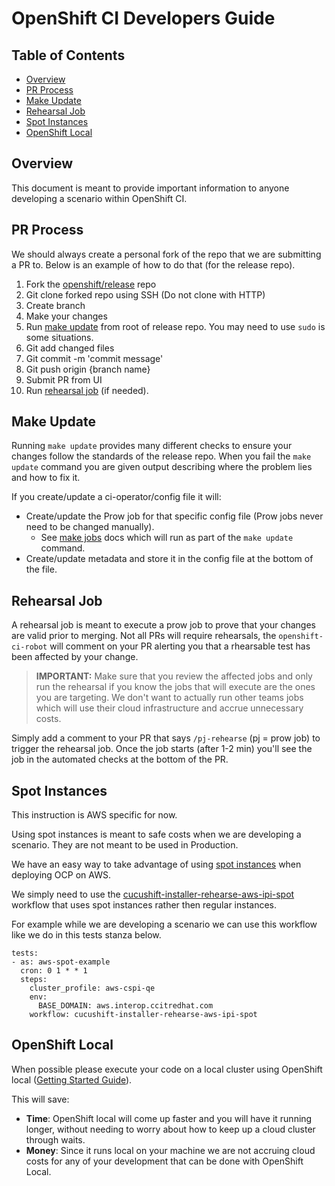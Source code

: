 # OpenShift CI Developers Guide<!-- omit from toc -->

## Table of Contents<!-- omit from toc -->
- [Overview](#overview)
- [PR Process](#pr-process)
- [Make Update](#make-update)
- [Rehearsal Job](#rehearsal-job)
- [Spot Instances](#spot-instances)
- [OpenShift Local](#openshift-local)

## Overview
This document is meant to provide important information to anyone developing a scenario within OpenShift CI.

## PR Process
We should always create a personal fork of the repo that we are submitting a PR to. Below is an example of how to do that (for the release repo).

1. Fork the [openshift/release](https://github.com/openshift/release) repo
2. Git clone forked repo using SSH (Do not clone with HTTP)
3. Create branch
4. Make your changes
5. Run [make update](#make-update) from root of release repo. You may need to use `sudo` is some situations.
6. Git add changed files
7. Git commit -m 'commit message'
8. Git push origin {branch name}
9. Submit PR from UI
10. Run [rehearsal job](#run-rehearsal-job) (if needed).

## Make Update
Running `make update` provides many different checks to ensure your changes follow the standards of the release repo. When you fail the `make update` command you are given output describing where the problem lies and how to fix it.

If you create/update a ci-operator/config file it will:
- Create/update the Prow job for that specific config file (Prow jobs never need to be changed manually).
  - See [make jobs](https://docs.ci.openshift.org/docs/how-tos/onboarding-a-new-component/#generating-prow-jobs-from-ci-operator-configuration-files) docs which will run as part of the `make update` command.
- Create/update metadata and store it in the config file at the bottom of the file.

## Rehearsal Job
A rehearsal job is meant to execute a prow job to prove that your changes are valid prior to merging. Not all PRs will require rehearsals, the `openshift-ci-robot` will comment on your PR alerting you that a rhearsable test has been affected by your change.

> **IMPORTANT:**
> Make sure that you review the affected jobs and only run the rehearsal if you know the jobs that will execute are the ones you are targeting. We don't want to actually run other teams jobs which will use their cloud infrastructure and accrue unnecessary costs.

Simply add a comment to your PR that says `/pj-rehearse` (pj = prow job) to trigger the rehearsal job. Once the job starts (after 1-2 min) you'll see the job in the automated checks at the bottom of the PR.

## Spot Instances
This instruction is AWS specific for now.

Using spot instances is meant to safe costs when we are developing a scenario. They are not meant to be used in Production.

We have an easy way to take advantage of using [spot instances](https://docs.aws.amazon.com/AWSEC2/latest/UserGuide/using-spot-instances.html) when deploying OCP on AWS.

We simply need to use the [cucushift-installer-rehearse-aws-ipi-spot](https://steps.ci.openshift.org/workflow/cucushift-installer-rehearse-aws-ipi-spot) workflow that uses spot instances rather then regular instances.

For example while we are developing a scenario we can use this workflow like we do in this tests stanza below.
```
tests:
- as: aws-spot-example
  cron: 0 1 * * 1
  steps:
    cluster_profile: aws-cspi-qe
    env:
      BASE_DOMAIN: aws.interop.ccitredhat.com
    workflow: cucushift-installer-rehearse-aws-ipi-spot
```

## OpenShift Local
When possible please execute your code on a local cluster using OpenShift local ([Getting Started Guide](https://access.redhat.com/documentation/en-us/red_hat_openshift_local/2.12/html/getting_started_guide/index)). 

This will save:
- **Time**: OpenShift local will come up faster and you will have it running longer, without needing to worry about how to keep up a cloud cluster through waits.
- **Money**: Since it runs local on your machine we are not accruing cloud costs for any of your development that can be done with OpenShift Local.
